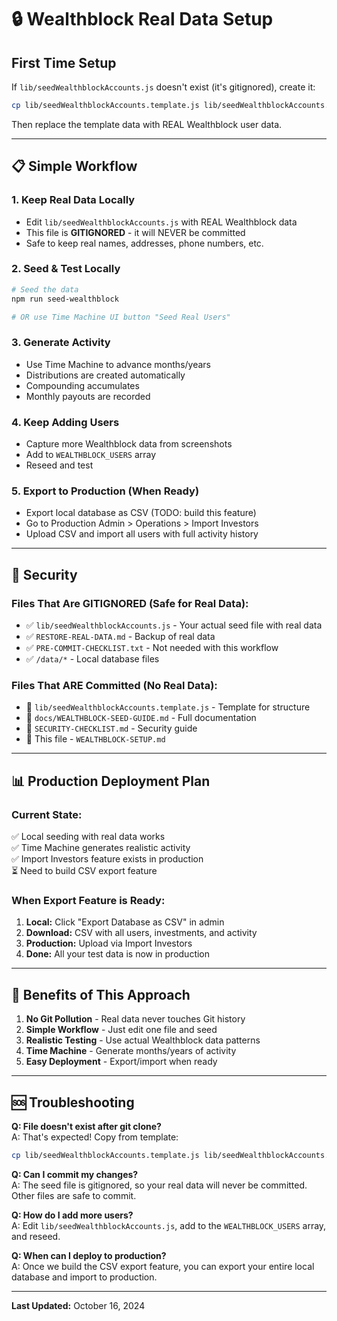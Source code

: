 # 🔒 Wealthblock Real Data Setup

## First Time Setup

If `lib/seedWealthblockAccounts.js` doesn't exist (it's gitignored), create it:

```bash
cp lib/seedWealthblockAccounts.template.js lib/seedWealthblockAccounts.js
```

Then replace the template data with REAL Wealthblock user data.

---

## 📋 **Simple Workflow**

### **1. Keep Real Data Locally**
- Edit `lib/seedWealthblockAccounts.js` with REAL Wealthblock data
- This file is **GITIGNORED** - it will NEVER be committed
- Safe to keep real names, addresses, phone numbers, etc.

### **2. Seed & Test Locally**
```bash
# Seed the data
npm run seed-wealthblock

# OR use Time Machine UI button "Seed Real Users"
```

### **3. Generate Activity**
- Use Time Machine to advance months/years
- Distributions are created automatically
- Compounding accumulates
- Monthly payouts are recorded

### **4. Keep Adding Users**
- Capture more Wealthblock data from screenshots
- Add to `WEALTHBLOCK_USERS` array
- Reseed and test

### **5. Export to Production (When Ready)**
- Export local database as CSV (TODO: build this feature)
- Go to Production Admin > Operations > Import Investors
- Upload CSV and import all users with full activity history

---

## 🔐 **Security**

### **Files That Are GITIGNORED (Safe for Real Data):**
- ✅ `lib/seedWealthblockAccounts.js` - Your actual seed file with real data
- ✅ `RESTORE-REAL-DATA.md` - Backup of real data
- ✅ `PRE-COMMIT-CHECKLIST.txt` - Not needed with this workflow
- ✅ `/data/*` - Local database files

### **Files That ARE Committed (No Real Data):**
- 📝 `lib/seedWealthblockAccounts.template.js` - Template for structure
- 📝 `docs/WEALTHBLOCK-SEED-GUIDE.md` - Full documentation
- 📝 `SECURITY-CHECKLIST.md` - Security guide
- 📝 This file - `WEALTHBLOCK-SETUP.md`

---

## 📊 **Production Deployment Plan**

### **Current State:**
✅ Local seeding with real data works  
✅ Time Machine generates realistic activity  
✅ Import Investors feature exists in production  
⏳ Need to build CSV export feature  

### **When Export Feature is Ready:**

1. **Local:** Click "Export Database as CSV" in admin
2. **Download:** CSV with all users, investments, and activity
3. **Production:** Upload via Import Investors
4. **Done:** All your test data is now in production

---

## 🎯 **Benefits of This Approach**

1. **No Git Pollution** - Real data never touches Git history
2. **Simple Workflow** - Just edit one file and seed
3. **Realistic Testing** - Use actual Wealthblock data patterns
4. **Time Machine** - Generate months/years of activity
5. **Easy Deployment** - Export/import when ready

---

## 🆘 **Troubleshooting**

**Q: File doesn't exist after git clone?**  
A: That's expected! Copy from template:
```bash
cp lib/seedWealthblockAccounts.template.js lib/seedWealthblockAccounts.js
```

**Q: Can I commit my changes?**  
A: The seed file is gitignored, so your real data will never be committed. Other files are safe to commit.

**Q: How do I add more users?**  
A: Edit `lib/seedWealthblockAccounts.js`, add to the `WEALTHBLOCK_USERS` array, and reseed.

**Q: When can I deploy to production?**  
A: Once we build the CSV export feature, you can export your entire local database and import to production.

---

**Last Updated:** October 16, 2024

